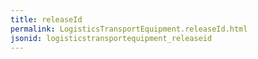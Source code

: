 ```yaml
---
title: releaseId
permalink: LogisticsTransportEquipment.releaseId.html
jsonid: logisticstransportequipment_releaseid
---
```

